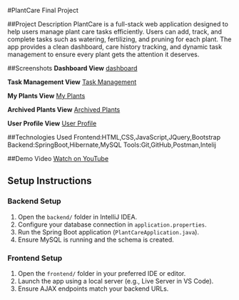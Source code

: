 #PlantCare Final Project

##Project Description
PlantCare is a full-stack web application designed to help users manage plant care tasks efficiently. Users can add, track, and complete tasks such as watering, fertilizing, and pruning for each plant. The app provides a clean dashboard, care history tracking, and dynamic task management to ensure every plant gets the attention it deserves.

##Screenshots
**Dashboard View**
[dashboard](frontend/screenshots/dashboard.png)

**Task Management View**
[Task Management](frontend/screenshots/taskManagement.png)

**My Plants View**
[My Plants](frontend/screenshots/myPlants.png)

**Archived Plants View**
[Archived Plants](frontend/screenshots/archivedPlants.png)

**User Profile View**
[User Profile](frontend/screenshots/userProfile.png)

##Technologies Used
Frontend:HTML,CSS,JavaScript,JQuery,Bootstrap
Backend:SpringBoot,Hibernate,MySQL
Tools:Git,GitHub,Postman,Intelij

##Demo Video
[Watch on YouTube](https://youtu.be/zGNgX-Vc2y4)

## Setup Instructions

### Backend Setup
1. Open the `backend/` folder in IntelliJ IDEA.
2. Configure your database connection in `application.properties`.
3. Run the Spring Boot application (`PlantCareApplication.java`).
4. Ensure MySQL is running and the schema is created.

### Frontend Setup
1. Open the `frontend/` folder in your preferred IDE or editor.
2. Launch the app using a local server (e.g., Live Server in VS Code).
3. Ensure AJAX endpoints match your backend URLs.


